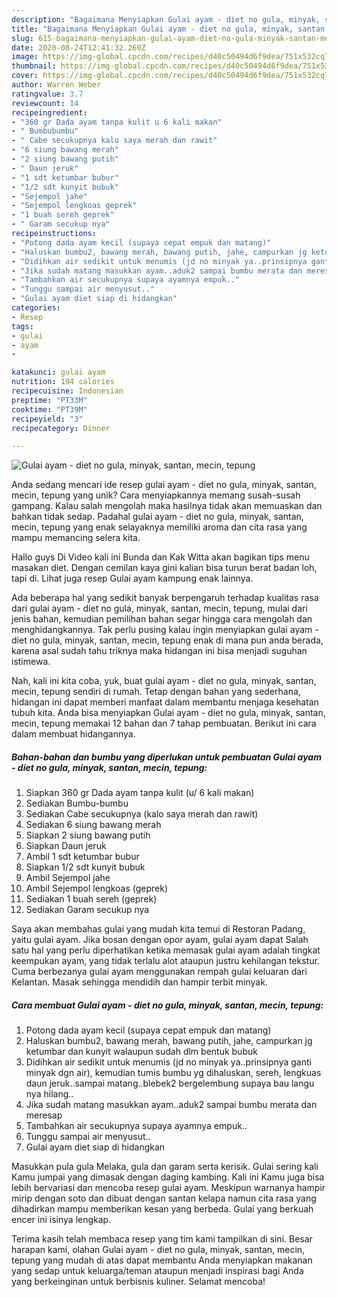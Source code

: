 ```yaml
---
description: "Bagaimana Menyiapkan Gulai ayam - diet no gula, minyak, santan, mecin, tepung yang Lezat Sekali"
title: "Bagaimana Menyiapkan Gulai ayam - diet no gula, minyak, santan, mecin, tepung yang Lezat Sekali"
slug: 615-bagaimana-menyiapkan-gulai-ayam-diet-no-gula-minyak-santan-mecin-tepung-yang-lezat-sekali
date: 2020-08-24T12:41:32.269Z
image: https://img-global.cpcdn.com/recipes/d40c50494d6f9dea/751x532cq70/gulai-ayam-diet-no-gula-minyak-santan-mecin-tepung-foto-resep-utama.jpg
thumbnail: https://img-global.cpcdn.com/recipes/d40c50494d6f9dea/751x532cq70/gulai-ayam-diet-no-gula-minyak-santan-mecin-tepung-foto-resep-utama.jpg
cover: https://img-global.cpcdn.com/recipes/d40c50494d6f9dea/751x532cq70/gulai-ayam-diet-no-gula-minyak-santan-mecin-tepung-foto-resep-utama.jpg
author: Warren Weber
ratingvalue: 3.7
reviewcount: 14
recipeingredient:
- "360 gr Dada ayam tanpa kulit u 6 kali makan"
- " Bumbubumbu"
- " Cabe secukupnya kalo saya merah dan rawit"
- "6 siung bawang merah"
- "2 siung bawang putih"
- " Daun jeruk"
- "1 sdt ketumbar bubur"
- "1/2 sdt kunyit bubuk"
- "Sejempol jahe"
- "Sejempol lengkoas geprek"
- "1 buah sereh geprek"
- " Garam secukup nya"
recipeinstructions:
- "Potong dada ayam kecil (supaya cepat empuk dan matang)"
- "Haluskan bumbu2, bawang merah, bawang putih, jahe, campurkan jg ketumbar dan kunyit walaupun sudah dlm bentuk bubuk"
- "Didihkan air sedikit untuk menumis (jd no minyak ya..prinsipnya ganti minyak dgn air), kemudian tumis bumbu yg dihaluskan, sereh, lengkuas daun jeruk..sampai matang..blebek2 bergelembung supaya bau langu nya hilang.."
- "Jika sudah matang masukkan ayam..aduk2 sampai bumbu merata dan meresap"
- "Tambahkan air secukupnya supaya ayamnya empuk.."
- "Tunggu sampai air menyusut.."
- "Gulai ayam diet siap di hidangkan"
categories:
- Resep
tags:
- gulai
- ayam
- 

katakunci: gulai ayam  
nutrition: 194 calories
recipecuisine: Indonesian
preptime: "PT33M"
cooktime: "PT39M"
recipeyield: "3"
recipecategory: Dinner

---
```



![Gulai ayam - diet no gula, minyak, santan, mecin, tepung](https://img-global.cpcdn.com/recipes/d40c50494d6f9dea/751x532cq70/gulai-ayam-diet-no-gula-minyak-santan-mecin-tepung-foto-resep-utama.jpg)

Anda sedang mencari ide resep gulai ayam - diet no gula, minyak, santan, mecin, tepung yang unik? Cara menyiapkannya memang susah-susah gampang. Kalau salah mengolah maka hasilnya tidak akan memuaskan dan bahkan tidak sedap. Padahal gulai ayam - diet no gula, minyak, santan, mecin, tepung yang enak selayaknya memiliki aroma dan cita rasa yang mampu memancing selera kita.

Hallo guys Di Video kali ini Bunda dan Kak Witta akan bagikan tips menu masakan diet. Dengan cemilan kaya gini kalian bisa turun berat badan loh, tapi di. Lihat juga resep Gulai ayam kampung enak lainnya.

Ada beberapa hal yang sedikit banyak berpengaruh terhadap kualitas rasa dari gulai ayam - diet no gula, minyak, santan, mecin, tepung, mulai dari jenis bahan, kemudian pemilihan bahan segar hingga cara mengolah dan menghidangkannya. Tak perlu pusing kalau ingin menyiapkan gulai ayam - diet no gula, minyak, santan, mecin, tepung enak di mana pun anda berada, karena asal sudah tahu triknya maka hidangan ini bisa menjadi suguhan istimewa.


Nah, kali ini kita coba, yuk, buat gulai ayam - diet no gula, minyak, santan, mecin, tepung sendiri di rumah. Tetap dengan bahan yang sederhana, hidangan ini dapat memberi manfaat dalam membantu menjaga kesehatan tubuh kita. Anda bisa menyiapkan Gulai ayam - diet no gula, minyak, santan, mecin, tepung memakai 12 bahan dan 7 tahap pembuatan. Berikut ini cara dalam membuat hidangannya.

<!--inarticleads1-->

##### Bahan-bahan dan bumbu yang diperlukan untuk pembuatan Gulai ayam - diet no gula, minyak, santan, mecin, tepung:

1. Siapkan 360 gr Dada ayam tanpa kulit (u/ 6 kali makan)
1. Sediakan  Bumbu-bumbu
1. Sediakan  Cabe secukupnya (kalo saya merah dan rawit)
1. Sediakan 6 siung bawang merah
1. Siapkan 2 siung bawang putih
1. Siapkan  Daun jeruk
1. Ambil 1 sdt ketumbar bubur
1. Siapkan 1/2 sdt kunyit bubuk
1. Ambil Sejempol jahe
1. Ambil Sejempol lengkoas (geprek)
1. Sediakan 1 buah sereh (geprek)
1. Sediakan  Garam secukup nya


Saya akan membahas gulai yang mudah kita temui di Restoran Padang, yaitu gulai ayam. Jika bosan dengan opor ayam, gulai ayam dapat Salah satu hal yang perlu diperhatikan ketika memasak gulai ayam adalah tingkat keempukan ayam, yang tidak terlalu alot ataupun justru kehilangan tekstur. Cuma berbezanya gulai ayam menggunakan rempah gulai keluaran dari Kelantan. Masak sehingga mendidih dan hampir terbit minyak. 

<!--inarticleads2-->

##### Cara membuat Gulai ayam - diet no gula, minyak, santan, mecin, tepung:

1. Potong dada ayam kecil (supaya cepat empuk dan matang)
1. Haluskan bumbu2, bawang merah, bawang putih, jahe, campurkan jg ketumbar dan kunyit walaupun sudah dlm bentuk bubuk
1. Didihkan air sedikit untuk menumis (jd no minyak ya..prinsipnya ganti minyak dgn air), kemudian tumis bumbu yg dihaluskan, sereh, lengkuas daun jeruk..sampai matang..blebek2 bergelembung supaya bau langu nya hilang..
1. Jika sudah matang masukkan ayam..aduk2 sampai bumbu merata dan meresap
1. Tambahkan air secukupnya supaya ayamnya empuk..
1. Tunggu sampai air menyusut..
1. Gulai ayam diet siap di hidangkan


Masukkan pula gula Melaka, gula dan garam serta kerisik. Gulai sering kali Kamu jumpai yang dimasak dengan daging kambing. Kali ini Kamu juga bisa lebih bervariasi dan mencoba resep gulai ayam. Meskipun warnanya hampir mirip dengan soto dan dibuat dengan santan kelapa namun cita rasa yang dihadirkan mampu memberikan kesan yang berbeda. Gulai yang berkuah encer ini isinya lengkap. 

Terima kasih telah membaca resep yang tim kami tampilkan di sini. Besar harapan kami, olahan Gulai ayam - diet no gula, minyak, santan, mecin, tepung yang mudah di atas dapat membantu Anda menyiapkan makanan yang sedap untuk keluarga/teman ataupun menjadi inspirasi bagi Anda yang berkeinginan untuk berbisnis kuliner. Selamat mencoba!
